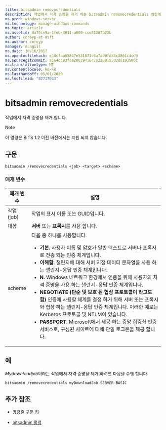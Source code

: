 ```yaml
---
title: bitsadmin removecredentials
description: 작업에서 자격 증명을 제거 하는 bitsadmin removecredentials 명령에 대 한 참조 항목입니다.
ms.prod: windows-server
ms.technology: manage-windows-commands
ms.topic: article
ms.assetid: 4a78ce9a-1feb-4811-a000-cce81287b22b
author: coreyp-at-msft
ms.author: coreyp
manager: dongill
ms.date: 10/16/2017
ms.openlocfilehash: e4dcfaa55847e531871c6a7ad9fd84c3861c4cd9
ms.sourcegitcommit: ab64dc83fca28039416c26226815502d0193500c
ms.translationtype: MT
ms.contentlocale: ko-KR
ms.lasthandoff: 05/01/2020
ms.locfileid: "82717043"
---
```

# <a name="bitsadmin-removecredentials"></a>bitsadmin removecredentials

작업에서 자격 증명을 제거 합니다.

> [!NOTE]
> 이 명령은 BITS 1.2 이전 버전에서는 지원 되지 않습니다.

## <a name="syntax"></a>구문

```
bitsadmin /removecredentials <job> <target> <scheme>
```

### <a name="parameters"></a>매개 변수

| 매개 변수 | 설명 |
| -------------- | -------------- |
| 작업(job) | 작업의 표시 이름 또는 GUID입니다. |
| 대상 | **서버** 또는 **프록시**를 사용 합니다. |
| scheme | 다음 중 하나를 사용합니다.<ul><li>**기본.** 사용자 이름 및 암호가 일반 텍스트로 서버나 프록시로 전송 되는 인증 체계입니다.</li><li>**이해할.** 챌린지에 대해 서버 지정 데이터 문자열을 사용 하는 챌린지-응답 인증 체계입니다.</li><li>**N.** Windows 네트워크 환경에서 인증을 위해 사용자의 자격 증명을 사용 하는 챌린지-응답 인증 체계입니다.</li><li>**NEGOTIATE (단순 및 보호 된 협상 프로토콜이 라고도 함)** 인증에 사용할 체계를 결정 하기 위해 서버 또는 프록시와 협상 하는 챌린지-응답 인증 체계입니다. 이러한 예로는 Kerberos 프로토콜 및 NTLM이 있습니다.</li><li>**PASSPORT.** Microsoft에서 제공 하는 중앙 집중식 인증 서비스로, 구성원 사이트에 대해 단일 로그온을 제공 합니다.</li></ul> |

## <a name="examples"></a>예

*Mydownloadjob*이라는 작업에서 자격 증명을 제거 하려면 다음을 수행 합니다.

```
bitsadmin /removecredentials myDownloadJob SERVER BASIC
```

## <a name="additional-references"></a>추가 참조

- [명령줄 구문 키](command-line-syntax-key.md)

- [bitsadmin 명령](bitsadmin.md)
